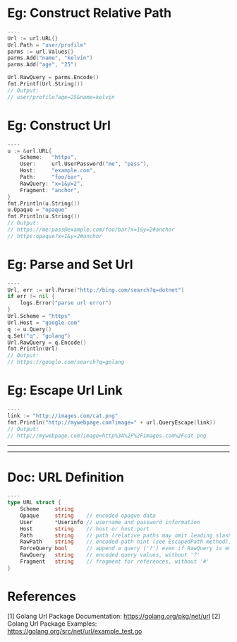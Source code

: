 # Eg: Construct Relative Path
```go
----
Url := url.URL{}
Url.Path = "user/profile"
parms := url.Values{}
parms.Add("name", "kelvin")
parms.Add("age", "25")

Url.RawQuery = parms.Encode()
fmt.Printf(Url.String())
// Output:
// user/profile?age=25&name=kelvin
```

# Eg: Construct Url
```go
----
u := &url.URL{
    Scheme:   "https",
    User:     url.UserPassword("me", "pass"),
    Host:     "example.com",
    Path:     "foo/bar",
    RawQuery: "x=1&y=2",
    Fragment: "anchor",
}
fmt.Println(u.String())
u.Opaque = "opaque"
fmt.Println(u.String())
// Output:
// https://me:pass@example.com/foo/bar?x=1&y=2#anchor
// https:opaque?x=1&y=2#anchor
```

# Eg: Parse and Set Url
```go
----
Url, err := url.Parse("http://bing.com/search?q=dotnet")
if err != nil {
    logs.Error("parse url error")
}
Url.Scheme = "https"
Url.Host = "google.com"
q := u.Query()
q.Set("q", "golang")
Url.RawQuery = q.Encode()
fmt.Println(Url)
// Output: 
// https://google.com/search?q=golang
```

# Eg: Escape Url Link
```go
----
link := "http://images.com/cat.png"
fmt.Println("http://mywebpage.com?image=" + url.QueryEscape(link))
// Output:
// http://mywebpage.com?image=http%3A%2F%2Fimages.com%2Fcat.png
```

---------------------------------------------------------------------------------------
---------------------------------------------------------------------------------------
# Doc: URL Definition
```go
----
type URL struct {
    Scheme     string
    Opaque     string    // encoded opaque data
    User       *Userinfo // username and password information
    Host       string    // host or host:port
    Path       string    // path (relative paths may omit leading slash)
    RawPath    string    // encoded path hint (see EscapedPath method); added in Go 1.5
    ForceQuery bool      // append a query ('?') even if RawQuery is empty; added in Go 1.7
    RawQuery   string    // encoded query values, without '?'
    Fragment   string    // fragment for references, without '#'
}
````

# References
[1] Golang Url Package Documentation: https://golang.org/pkg/net/url
[2] Golang Url Package Examples: https://golang.org/src/net/url/example_test.go